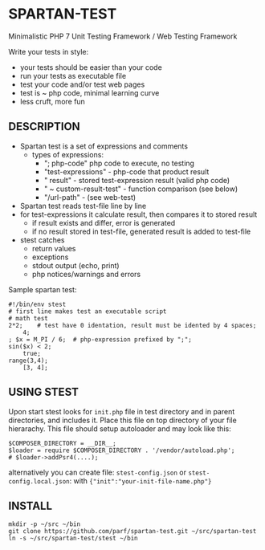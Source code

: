 SPARTAN-TEST
============

Minimalistic PHP 7 Unit Testing Framework / Web Testing Framework

Write your tests in style:
* your tests should be easier than your code
* run your tests as executable file
* test your code and/or test web pages
* test is ~ php code, minimal learning curve
* less cruft, more fun

DESCRIPTION
-----------
* Spartan test is a set of expressions and comments
    - types of expressions:
        + "; php-code" php code to execute, no testing
        + "test-expressions" - php-code that product result
        + "    result" - stored test-expression result (valid php code)
        + "    ~ custom-result-test" - function comparison (see below)
        + "/url-path" - (see web-test)
* Spartan test reads test-file line by line
* for test-expressions it calculate result, then compares it to stored result
    - if result exists and differ, error is generated
    - if no result stored in test-file, generated result is added to test-file
* stest catches 
    - return values
    - exceptions
    - stdout output (echo, print)
    - php notices/warnings and errors

Sample spartan test:
```
#!/bin/env stest
# first line makes test an executable script
# math test
2*2;    # test have 0 identation, result must be idented by 4 spaces;
    4;
; $x = M_PI / 6;  # php-expression prefixed by ";";
sin($x) < 2;
    true;
range(3,4);
    [3, 4];
```

USING STEST
-----------
Upon start stest looks for `init.php` file in test directory and in parent directories, and includes it.
Place this file on top directory of your file hierarachy. 
This file should setup autoloader and may look like this:
```
$COMPOSER_DIRECTORY = __DIR__;
$loader = require $COMPOSER_DIRECTORY . '/vendor/autoload.php';
# $loader->addPsr4(....);
```
alternatively you can create file:
`stest-config.json` or `stest-config.local.json`: with
`{"init":"your-init-file-name.php"}`

INSTALL
-------
    mkdir -p ~/src ~/bin
    git clone https://github.com/parf/spartan-test.git ~/src/spartan-test
    ln -s ~/src/spartan-test/stest ~/bin
